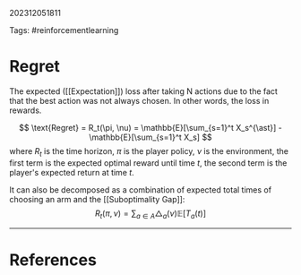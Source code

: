 202312051811

Tags: #reinforcementlearning 

# Regret
The expected ([[Expectation]]) loss after taking N actions due to the fact that the best action was not always chosen.  In other words, the loss in rewards.

$$
\text{Regret} = R_t(\pi, \nu) = \mathbb{E}[\sum_{s=1}^t X_s^{\ast}] - \mathbb{E}[\sum_{s=1}^t X_s]
$$
where $R_t$ is the time horizon, $\pi$ is the player policy, $\nu$ is the environment, the first term is the expected optimal reward until time $t$, the second term is the player's expected return at time $t$.

It can also be decomposed as a combination of expected total times of choosing an arm and the [[Suboptimality Gap]]:
$$
R_t(\pi, \nu) = \sum_{a \in A} \triangle_a(\nu) \mathbb{E}[T_a(t)]
$$

---
# References

